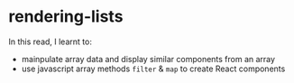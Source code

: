 # rendering-lists

In this read, I learnt to:
- mainpulate array data and display similar components from an array
- use javascript array methods `filter` & `map` to create React components